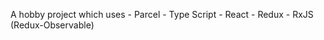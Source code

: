 A hobby project which uses
    - Parcel
    - Type Script
    - React
    - Redux
    - RxJS (Redux-Observable)